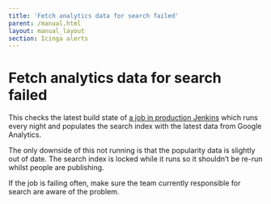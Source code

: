 ```yaml
---
title: 'Fetch analytics data for search failed'
parent: /manual.html
layout: manual_layout
section: Icinga alerts
---
```


# Fetch analytics data for search failed

This checks the latest build state of [a job in production
Jenkins](https://deploy.publishing.service.gov.uk/job/search-fetch-analytics-data/)
which runs every night and populates the search index with the latest data from
Google Analytics.

The only downside of this not running is that the popularity data is slightly
out of date. The search index is locked while it runs so it shouldn’t be re-run
whilst people are publishing.

If the job is failing often, make sure the team currently responsible for search
are aware of the problem.

